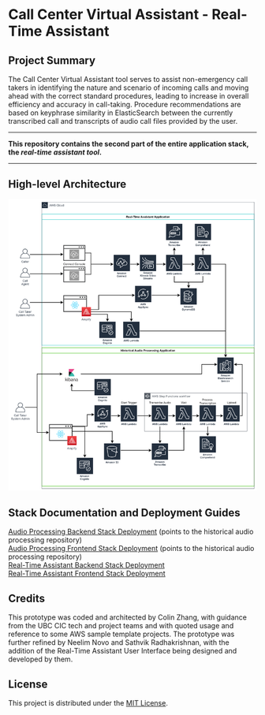 # Call Center Virtual Assistant - Real-Time Assistant

## Project Summary

The Call Center Virtual Assistant tool serves to assist non-emergency call takers in identifying the nature and
scenario of incoming calls and moving ahead with the correct standard procedures, leading to increase in overall
efficiency and accuracy in call-taking. Procedure recommendations are based on keyphrase similarity in ElasticSearch
between the currently transcribed call and transcripts of audio call files provided by the user.

<hr/>

**This repository contains the second part of the entire application stack, the *real-time assistant tool*.**

<hr/>

## High-level Architecture

![alt text](docs/CallCenterVirtualAssitant-AWS-diagram.png)

## Stack Documentation and Deployment Guides

[Audio Processing Backend Stack Deployment](https://github.com/UBC-CIC/call-center-historical-audio-processing/blob/master/docs/backend-README.md) (points to the historical audio processing repository)\
[Audio Processing Frontend Stack Deployment](https://github.com/UBC-CIC/call-center-historical-audio-processing/blob/master/docs/frontend-README.md) (points to the historical audio processing repository)\
[Real-Time Assistant Backend Stack Deployment](docs/backend-README.md) \
[Real-Time Assistant Frontend Stack Deployment](docs/frontend-README.md)

## Credits
This prototype was coded and architected by Colin Zhang, with guidance from the UBC CIC tech and project teams
and with quoted usage and reference to some AWS sample template projects. The prototype was further refined by
Neelim Novo and Sathvik Radhakrishnan, with the addition of the Real-Time Assistant User Interface being designed and developed by them.

## License
This project is distributed under the [MIT License](./LICENSE).
